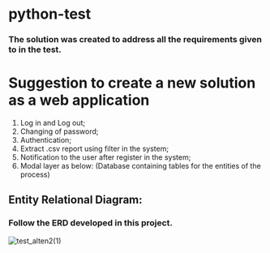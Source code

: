 # python-test
### The solution was created to address all the requirements given to in the test.
# Suggestion to create a new solution as a web application
1. Log in and Log out;
2. Changing of password;
3. Authentication;
4. Extract .csv report using filter in the system;
5. Notification to the user after register in the system;
6. Modal layer as below: (Database containing tables for the entities of the process)

## Entity Relational Diagram:
### Follow the ERD developed in this project.
![test_alten2(1)](https://user-images.githubusercontent.com/67196397/186276359-45a922f8-c848-4f76-a8b4-58444d72b45d.png)
